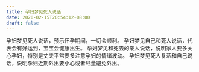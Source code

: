 ```yaml
---
title: 孕妇梦见死人说话
date: 2020-02-15T20:54:12+08:00
draft: false
---
```


孕妇梦见死人说话，预示怀孕期间，一切会顺利。
孕妇梦见自己和死人说话，代表会有好运到，宝宝会健康出生。
孕妇梦见和死去的亲人说话，说明家人要多关心孕妇，特别是丈夫平常要多注意孕妇的情绪波动。
孕妇梦见死人复活和自己说话，说明孕妇近期外出要小心或者尽量避免外出。